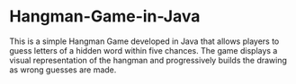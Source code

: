# Hangman-Game-in-Java
This is a simple Hangman Game developed in Java that allows players to guess letters of a hidden word within five chances. The game displays a visual representation of the hangman and progressively builds the drawing as wrong guesses are made.
